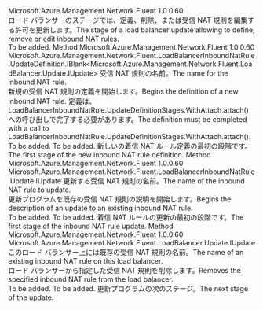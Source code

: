 <Type Name="IWithInboundNatRule" FullName="Microsoft.Azure.Management.Network.Fluent.LoadBalancer.Update.IWithInboundNatRule">
  <TypeSignature Language="C#" Value="public interface IWithInboundNatRule" />
  <TypeSignature Language="ILAsm" Value=".class public interface auto ansi abstract IWithInboundNatRule" />
  <TypeSignature Language="DocId" Value="T:Microsoft.Azure.Management.Network.Fluent.LoadBalancer.Update.IWithInboundNatRule" />
  <TypeSignature Language="VB.NET" Value="Public Interface IWithInboundNatRule" />
  <TypeSignature Language="F#" Value="type IWithInboundNatRule = interface" />
  <AssemblyInfo>
    <AssemblyName>Microsoft.Azure.Management.Network.Fluent</AssemblyName>
    <AssemblyVersion>1.0.0.60</AssemblyVersion>
  </AssemblyInfo>
  <Interfaces />
  <Docs>
    <summary>
            <span data-ttu-id="af806-101">ロード バランサーのステージでは、定義、削除、または受信 NAT 規則を編集する許可を更新します。</span><span class="sxs-lookup"><span data-stu-id="af806-101">The stage of a load balancer update allowing to define, remove or edit inbound NAT rules.</span></span>
            </summary>
    <remarks>To be added.</remarks>
  </Docs>
  <Members>
    <Member MemberName="DefineInboundNatRule">
      <MemberSignature Language="C#" Value="public Microsoft.Azure.Management.Network.Fluent.LoadBalancerInboundNatRule.UpdateDefinition.IBlank&lt;Microsoft.Azure.Management.Network.Fluent.LoadBalancer.Update.IUpdate&gt; DefineInboundNatRule (string name);" />
      <MemberSignature Language="ILAsm" Value=".method public hidebysig newslot virtual instance class Microsoft.Azure.Management.Network.Fluent.LoadBalancerInboundNatRule.UpdateDefinition.IBlank`1&lt;class Microsoft.Azure.Management.Network.Fluent.LoadBalancer.Update.IUpdate&gt; DefineInboundNatRule(string name) cil managed" />
      <MemberSignature Language="DocId" Value="M:Microsoft.Azure.Management.Network.Fluent.LoadBalancer.Update.IWithInboundNatRule.DefineInboundNatRule(System.String)" />
      <MemberSignature Language="VB.NET" Value="Public Function DefineInboundNatRule (name As String) As IBlank(Of IUpdate)" />
      <MemberSignature Language="F#" Value="abstract member DefineInboundNatRule : string -&gt; Microsoft.Azure.Management.Network.Fluent.LoadBalancerInboundNatRule.UpdateDefinition.IBlank&lt;Microsoft.Azure.Management.Network.Fluent.LoadBalancer.Update.IUpdate&gt;" Usage="iWithInboundNatRule.DefineInboundNatRule name" />
      <MemberType>Method</MemberType>
      <AssemblyInfo>
        <AssemblyName>Microsoft.Azure.Management.Network.Fluent</AssemblyName>
        <AssemblyVersion>1.0.0.60</AssemblyVersion>
      </AssemblyInfo>
      <ReturnValue>
        <ReturnType>Microsoft.Azure.Management.Network.Fluent.LoadBalancerInboundNatRule.UpdateDefinition.IBlank&lt;Microsoft.Azure.Management.Network.Fluent.LoadBalancer.Update.IUpdate&gt;</ReturnType>
      </ReturnValue>
      <Parameters>
        <Parameter Name="name" Type="System.String" />
      </Parameters>
      <Docs>
        <param name="name"><span data-ttu-id="af806-102">受信 NAT 規則の名前。</span><span class="sxs-lookup"><span data-stu-id="af806-102">The name for the inbound NAT rule.</span></span></param>
        <summary>
            <span data-ttu-id="af806-103">新規の受信 NAT 規則の定義を開始します。</span><span class="sxs-lookup"><span data-stu-id="af806-103">Begins the definition of a new inbound NAT rule.</span></span>
            <span data-ttu-id="af806-104">定義は、LoadBalancerInboundNatRule.UpdateDefinitionStages.WithAttach.attach() への呼び出しで完了する必要があります。</span><span class="sxs-lookup"><span data-stu-id="af806-104">The definition must be completed with a call to  LoadBalancerInboundNatRule.UpdateDefinitionStages.WithAttach.attach().</span></span>
            </summary>
        <returns>To be added.</returns>
        <remarks>To be added.</remarks>
        <return><span data-ttu-id="af806-105">新しいの着信 NAT ルール定義の最初の段階です。</span><span class="sxs-lookup"><span data-stu-id="af806-105">The first stage of the new inbound NAT rule definition.</span></span></return>
      </Docs>
    </Member>
    <Member MemberName="UpdateInboundNatRule">
      <MemberSignature Language="C#" Value="public Microsoft.Azure.Management.Network.Fluent.LoadBalancerInboundNatRule.Update.IUpdate UpdateInboundNatRule (string name);" />
      <MemberSignature Language="ILAsm" Value=".method public hidebysig newslot virtual instance class Microsoft.Azure.Management.Network.Fluent.LoadBalancerInboundNatRule.Update.IUpdate UpdateInboundNatRule(string name) cil managed" />
      <MemberSignature Language="DocId" Value="M:Microsoft.Azure.Management.Network.Fluent.LoadBalancer.Update.IWithInboundNatRule.UpdateInboundNatRule(System.String)" />
      <MemberSignature Language="VB.NET" Value="Public Function UpdateInboundNatRule (name As String) As IUpdate" />
      <MemberSignature Language="F#" Value="abstract member UpdateInboundNatRule : string -&gt; Microsoft.Azure.Management.Network.Fluent.LoadBalancerInboundNatRule.Update.IUpdate" Usage="iWithInboundNatRule.UpdateInboundNatRule name" />
      <MemberType>Method</MemberType>
      <AssemblyInfo>
        <AssemblyName>Microsoft.Azure.Management.Network.Fluent</AssemblyName>
        <AssemblyVersion>1.0.0.60</AssemblyVersion>
      </AssemblyInfo>
      <ReturnValue>
        <ReturnType>Microsoft.Azure.Management.Network.Fluent.LoadBalancerInboundNatRule.Update.IUpdate</ReturnType>
      </ReturnValue>
      <Parameters>
        <Parameter Name="name" Type="System.String" />
      </Parameters>
      <Docs>
        <param name="name"><span data-ttu-id="af806-106">更新する受信 NAT 規則の名前。</span><span class="sxs-lookup"><span data-stu-id="af806-106">The name of the inbound NAT rule to update.</span></span></param>
        <summary>
            <span data-ttu-id="af806-107">更新プログラムを既存の受信 NAT 規則の説明を開始します。</span><span class="sxs-lookup"><span data-stu-id="af806-107">Begins the description of an update to an existing inbound NAT rule.</span></span>
            </summary>
        <returns>To be added.</returns>
        <remarks>To be added.</remarks>
        <return><span data-ttu-id="af806-108">着信 NAT ルールの更新の最初の段階です。</span><span class="sxs-lookup"><span data-stu-id="af806-108">The first stage of the inbound NAT rule update.</span></span></return>
      </Docs>
    </Member>
    <Member MemberName="WithoutInboundNatRule">
      <MemberSignature Language="C#" Value="public Microsoft.Azure.Management.Network.Fluent.LoadBalancer.Update.IUpdate WithoutInboundNatRule (string name);" />
      <MemberSignature Language="ILAsm" Value=".method public hidebysig newslot virtual instance class Microsoft.Azure.Management.Network.Fluent.LoadBalancer.Update.IUpdate WithoutInboundNatRule(string name) cil managed" />
      <MemberSignature Language="DocId" Value="M:Microsoft.Azure.Management.Network.Fluent.LoadBalancer.Update.IWithInboundNatRule.WithoutInboundNatRule(System.String)" />
      <MemberSignature Language="VB.NET" Value="Public Function WithoutInboundNatRule (name As String) As IUpdate" />
      <MemberSignature Language="F#" Value="abstract member WithoutInboundNatRule : string -&gt; Microsoft.Azure.Management.Network.Fluent.LoadBalancer.Update.IUpdate" Usage="iWithInboundNatRule.WithoutInboundNatRule name" />
      <MemberType>Method</MemberType>
      <AssemblyInfo>
        <AssemblyName>Microsoft.Azure.Management.Network.Fluent</AssemblyName>
        <AssemblyVersion>1.0.0.60</AssemblyVersion>
      </AssemblyInfo>
      <ReturnValue>
        <ReturnType>Microsoft.Azure.Management.Network.Fluent.LoadBalancer.Update.IUpdate</ReturnType>
      </ReturnValue>
      <Parameters>
        <Parameter Name="name" Type="System.String" />
      </Parameters>
      <Docs>
        <param name="name"><span data-ttu-id="af806-109">このロード バランサー上には既存の受信 NAT 規則の名前。</span><span class="sxs-lookup"><span data-stu-id="af806-109">The name of an existing inbound NAT rule on this load balancer.</span></span></param>
        <summary>
            <span data-ttu-id="af806-110">ロード バランサーから指定した受信 NAT 規則を削除します。</span><span class="sxs-lookup"><span data-stu-id="af806-110">Removes the specified inbound NAT rule from the load balancer.</span></span>
            </summary>
        <returns>To be added.</returns>
        <remarks>To be added.</remarks>
        <return><span data-ttu-id="af806-111">更新プログラムの次のステージ。</span><span class="sxs-lookup"><span data-stu-id="af806-111">The next stage of the update.</span></span></return>
      </Docs>
    </Member>
  </Members>
</Type>